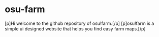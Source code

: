 # osu-farm

[p]Hi welcome to the github repository of osu!farm.[/p]
[p]osu!farm is a simple ui designed website that helps you find easy farm maps.[/p]

